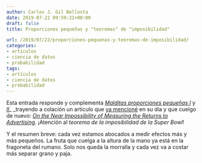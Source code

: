 ```yaml
---
author: Carlos J. Gil Bellosta
date: 2019-07-22 09:59:21+00:00
draft: false
title: Proporciones pequeñas y "teoremas" de "imposibilidad"

url: /2019/07/22/proporciones-pequenas-y-teoremas-de-imposibilidad/
categories:
- artículos
- ciencia de datos
- probabilidad
tags:
- artículos
- ciencia de datos
- probabilidad
---
```


Esta entrada responde y complementa [_Malditas proporciones pequeñas I_](https://muestrear-no-es-pecado.netlify.com/2019/06/24/malditas-proporciones-peque%C3%B1as-i/) y [_II_](https://muestrear-no-es-pecado.netlify.com/2019/06/25/malditas-proporciones-peque%C3%B1as-ii/)_ _trayendo a colación un artículo que [ya mencioné](https://www.datanalytics.com/2014/09/29/decisiones-basadas-en-datos-siempre-posibles-en-la-practica/) en su día y que cuelgo de nuevo: _[On the Near Impossibility of Measuring the Returns to Advertising](https://www.aeaweb.org/conference/2014/retrieve.php?pdfid=985)_. ¡Atención al _teorema de la imposibilidad de la Super Bowl_!

Y el resumen breve: cada vez estamos abocados a medir efectos más y más pequeños. La fruta que cuelga a la altura de la mano ya está en la fragoneta del rumano. Solo nos queda la morralla y cada vez va a costar más separar grano y paja.
